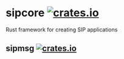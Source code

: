 # sipcore  [![crates.io](https://img.shields.io/crates/v/sipcore.svg?maxAge=2592000)](https://crates.io/crates/sipcore)
Rust framework for creating SIP applications  


## sipmsg  [![crates.io](https://img.shields.io/crates/v/sipmsg.svg?maxAge=2592000)](https://crates.io/crates/sipmsg)
